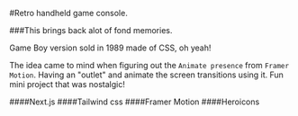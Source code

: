 #Retro handheld game console.

###This brings back alot of fond memories.

Game Boy version sold in 1989 made of CSS, oh yeah!

The idea came to mind when figuring out the `Animate presence` from `Framer Motion`.
Having an "outlet" and animate the screen transitions using it. Fun mini project that was nostalgic!

####Next.js
####Tailwind css
####Framer Motion
####Heroicons

